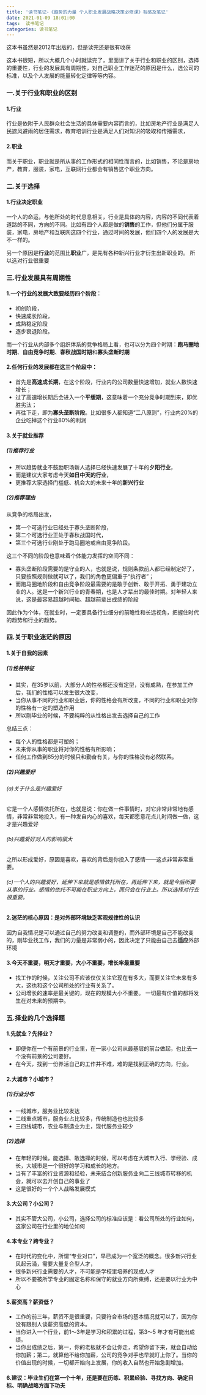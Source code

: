 ```yaml
---
title: '读书笔记-《趋势的力量 个人职业发展战略决策必修课》有感及笔记'
date: 2021-01-09 18:01:00
tags:  读书笔记
categories: 读书笔记
---
```


这本书虽然是2012年出版的，但是读完还是很有收获

这本书很短，所以大概几个小时就读完了，里面讲了关于行业和职业的区别，选择的重要性，行业的发展具有周期性，对自己职业工作迷茫的原因是什么，选公司的标准，以及个人发展的能量转化定律等等内容。

### 一.关于行业和职业的区别
#### 1.行业
行业是依附于人民群众社会生活的具体需要内容而言的，比如房地产行业是满足人民遮风避雨的居住需求，教育培训行业是满足人们对知识的吸取和传播需求，

#### 2.职业 
而关于职业，职业就是所从事的工作形式的相同性而言的，比如销售，不论是房地产，教育，服装，家电，互联网行业都会有销售这个职业方向。

### 二.关于选择

#### 1.行业决定职业
一个人的命运，与他所处的时代息息相关，行业是具体的内容，内容的不同代表着道路的不同，方向的不同。比如有四个人都是做的**销售**的工作，但他们分属于服装，家电，房地产和互联网这四个行业，通过时间的发展，他们四个人的发展是大不一样的。

另一个原因是**行业**的范围比**职业**广，是先有各种新兴行业才衍生出新职业的。
所以选对行业很重要

### 三.行业发展具有周期性
#### 1.一个行业的发展大致要经历四个阶段：
* 初创阶段，
* 快速成长阶段，
* 成熟稳定阶段
* 逐步衰退阶段。

而一个行业从内部多个组织体系的竞争格局上看，也可以分为四个时期：**跑马圈地时期**、**自由竞争时期**、**春秋战国时期**和**寡头垄断时期**

#### 2.任何行业的发展都在这三个阶段中：
* 首先是**高速成长期**，在这个阶段，行业内的公司数量快速增加，就业人数快速增长；
* 过了高速增长期后会进入一个**平缓期**，这意味着一个充分竞争时期到来，即优胜劣汰；
* 再往下走，即为**寡头垄断阶段**。比如很多人都知道“二八原则”，行业内20%的企业吃掉这个行业80%的利润


#### 3.关于就业推荐
##### (1)推荐行业
* 所以趋势就业不鼓励职场新人选择已经快速发展了十年的**夕阳行业**，
* 而是建议大家考虑今天**如日中天的行业**，
* 更推荐大家选择门槛低、机会大的未来十年的**新兴行业**

##### (2)推荐理由
从竞争的格局出发，
* 第一个可选行业已经处于寡头垄断阶段，
* 第二个可选行业正处于春秋战国时代，
* 第三个可选行业刚处于跑马圈地或自由竞争阶段。

这三个不同的阶段也意味着个体能力发挥的空间不同：
* 寡头垄断阶段需要的是守业的人，也就是说，规则条款前人都已经制定好了，只要按照规则做就可以了，我们的角色更偏重于“执行者”；
* 而跑马圈地阶段和自由竞争阶段最需要的是敢于创新、敢于开拓、勇于建功立业的人。这是一个新兴行业的青春期，也是人才辈出的最佳时期。对年轻人来说，这是最容易超越时间轴、超越前辈出成绩的阶段

因此作为个体，在就业时，一定要具备行业细分的前瞻性和长远视角，把握住时代的趋势和行业的趋势。

### 四.关于职业迷茫的原因
#### 1.关于自我的因素
##### (1)性格特征
* 其实，在35岁以前，大部分人的性格都还没有定型，没有成熟，在参加工作后，我们的性格可以发生很大改变，
* 当你从事不同的行业和职业后，你的性格会有所改变，不同的行业和职业对你的性格有一定的塑造作用
* 所以刚毕业的时候，不要纯粹的从性格出发去选择自己的工作

总结三点：
* 每个人的性格都是可塑的；
* 未来你从事的职业将对你的性格有所影响；
* 任何工作做到85分的时候只和勤奋有关，与你的性格没有必然联系。

##### (2)兴趣爱好
###### (a)关于什么是兴趣爱好
它是一个人感情依托所在，也就是说：你在做一件事情时，对它非常非常地有感情，非常非常地投入，有一种发自内心的喜欢，每天都愿意花点儿时间做一做，这才是兴趣爱好

###### (b)兴趣爱好对人的影响很大
之所以形成爱好，原因是喜欢，喜欢的背后是你投入了感情——这点非常非常重要。

###### (c)一个人的兴趣爱好，延伸下来就是感情依托所在，再延伸下来，就是今后所要从事的行业。感情的依托不可能在职业方向上，而只会在行业上。所以选择对行业很重要。


#### 2.迷茫的核心原因：是对外部环境缺乏客观规律性的认识
因为自我情况是可以通过自己的努力改变和调整的，而外部环境是自己不能改变的，刚毕业找工作，我们的力量是非常弱小的，因此决定了只能由自己去**适应**外部环境

#### 3.今天不重要，明天才重要，大小不重要，增长率最重要
* 找工作的时候，关注公司不应该仅仅关注它现在有多大，而要关注它未来有多大，这也和这个公司所处的行业有关系了。
* 公司增长的速率是最关键的，现在的规模大小不重要。
一切最有价值的都将发生在对未来的预期中。

### 五.择业的几个选择题
#### 1.先就业？先择业？
* 即便你在一个有前景的行业里，在一家小公司从最基层的前台做起，也比去一个没有前景的公司要好。
* 在今天，找到一份养活自己的工作并不难，难的是找到正确的方向，行业。
#### 2.大城市？小城市？
##### (1)行业分布
* 一线城市，服务业比较发达
* 二线重点城市，服务业占比较多，传统制造也也比较多
* 三四线城市，农业与制造业为主，现代服务业较少

##### (2)选择
* 在年轻的时候，能选择、敢选择的时候，可以考虑在大城市入行、学经验、成长，大城市是一个很好的学习和成长的地方。
* 当有了丰富的行业资源和经验，未来结合创新服务业向二三线城市转移的机会，就可以去开创自己的事业了
* 这是很好的一个个人战略发展模式

#### 3.大公司？小公司？
* 其实不管大公司，小公司，选择公司的标准应该是：看公司所处的行业如何，这家公司在行业里的地位如何

#### 4.本专业？跨专业？
* 在时代的变化中，所谓“专业对口”，早已成为一个宽泛的概念。很多新兴行业风起云涌，需要大量复合型人才，
* 很多新兴行业需要的人才，不可能是学校里培养的现成人才
* 所以不要被所学专业的固定名称和保守的就业方向所束缚，还是要以行业为中心
#### 5.薪资高？薪资低？
* 工作的前三年，薪资不是很重要，只要符合市场的基本情况就可以了，因为你没有跟别人谈薪资高低的资本。
* 当你进入一个行业，前1～3年是学习和积累的过程，第3～5 年才有可能出成绩。
* 当你出成绩之后，第一，你的老板就不会让你走，希望你留下来，就会自动给你加薪；第二，就算他不给你加薪，公司的竞争对手也早就盯上你了。当你的价值出现的时候，一切都开始向上发展，你的收入自然也开始急剧增加。

#### 6.建议：毕业生们在第一个十年，还是要在历练、积累经验、寻找方向、确定目标、明确战略方面下功夫